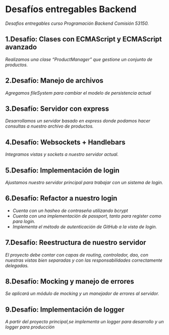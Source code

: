 # **Desafíos entregables Backend**

*Desafios entregables curso Programación Backend Comisión 53150.*

## 1.Desafío: Clases con ECMAScript y ECMAScript avanzado

 *Realizamos una clase “ProductManager” que gestione un conjunto de productos.*

## 2.Desafío: Manejo de archivos

*Agregamos fileSystem para cambiar el modelo de persistencia actual*

## 3.Desafío: Servidor con express

*Desarrollamos un servidor basado en express donde podamos hacer consultas a nuestro archivo de productos.*

## 4.Desafío: Websockets + Handlebars

*Integramos vistas y sockets a nuestro servidor actual.*


## 5.Desafío: Implementación de login

*Ajustamos nuestro servidor principal para trabajar con un sistema de login.*

## 6.Desafío: Refactor a nuestro login

  - *Cuenta con un hasheo de contraseña utilizando bcrypt*
  - *Cuenta con una implementación de passport, tanto para register como para login.*
  - *Implementa el método de autenticación de GitHub a la vista de login.*

## 7.Desafío: Reestructura de nuestro servidor

   *El proyecto debe contar con capas de routing, controlador, dao, con nuestras vistas bien separadas y con las responsabilidades correctamente delegadas.*
  
## 8.Desafío: Mocking y manejo de errores

   *Se aplicará un módulo de mocking y un manejador de errores al servidor.*

## 9.Desafío: Implementación de logger

   *A partir del proyecto principal,se implementa un logger para desarrollo y un logger para producción*